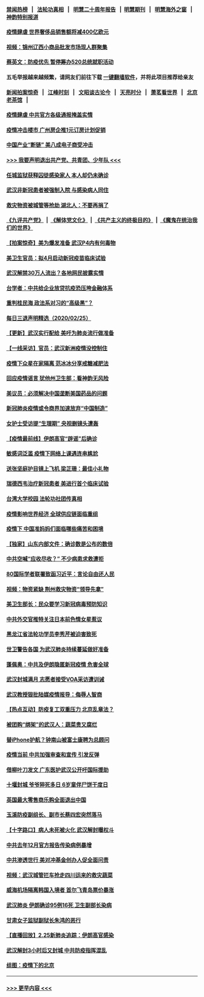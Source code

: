 #### [禁闻热榜](热点新闻.md?=0)  &nbsp;&nbsp;|&nbsp;&nbsp; [法轮功真相](https://github.com/gfw-breaker/truth/blob/master/README.md?=0) &nbsp;&nbsp;|&nbsp;&nbsp; [明慧二十周年报告](https://github.com/gfw-breaker/mh-reports/blob/master/README.md?=0) &nbsp;&nbsp;|&nbsp;&nbsp;[明慧期刊](https://github.com/gfw-breaker/mh-qikan) &nbsp;&nbsp;|&nbsp;&nbsp; [明慧海外之窗](https://github.com/gfw-breaker/mh-news/blob/master/README.md?=0) &nbsp;&nbsp;|&nbsp;&nbsp; [神韵特别报道](https://github.com/gfw-breaker/mh-news/blob/master/shenyun.md?=0)
#### [疫情肆虐 世界奢侈品销售额将减400亿欧元](../pages/nsc413/n11896893.md?t=02261802) 
#### [视频：锦州辽西小商品批发市场现人群聚集](../pages/nsc413/n11896426.md?t=02261802) 
#### [蔡英文：防疫优先 暂停筹办520总统就职活动](../pages/nsc413/n11896828.md?t=02261802) 
#### 五毛举报越来越频繁，请网友们前往下载 [一键翻墙软件](https://github.com/gfw-breaker/ssr-accounts)，并将此项目推荐给亲友
#### [新闻拍案惊奇](https://github.com/gfw-breaker/banned-news/blob/master/pages/link4.md) &nbsp;&nbsp;|&nbsp;&nbsp; [江峰时刻](https://github.com/gfw-breaker/banned-news/blob/master/pages/link4.md) &nbsp;&nbsp;|&nbsp;&nbsp; [文昭谈古论今](https://github.com/gfw-breaker/banned-news/blob/master/pages/link4.md) &nbsp;&nbsp;|&nbsp;&nbsp; [天亮时分](https://github.com/gfw-breaker/banned-news/blob/master/pages/link4.md) &nbsp;&nbsp;|&nbsp;&nbsp; [萧茗看世界](https://github.com/gfw-breaker/banned-news/blob/master/pages/link4.md) &nbsp;&nbsp;|&nbsp;&nbsp; [北京老茶馆](https://github.com/gfw-breaker/banned-news/blob/master/pages/link4.md) &nbsp;&nbsp;|&nbsp;&nbsp; 
#### [疫情肆虐 中共官方各级通报掩盖实情](../pages/nsc413/n11882625.md?t=02261802) 
#### [疫情冲击楼市 广州房企推1元订房计划促销](../pages/nsc413/n11896386.md?t=02261802) 
#### [中国产业“断链” 美八成电子商受冲击](../pages/nsc413/n11896736.md?t=02261802) 
#### [>>> 我要声明退出共产党、共青团、少年队 <<<](https://github.com/begood0513/goodnews/blob/master/quit/letter.md) 
#### [任城监狱获释囚徒感染家人 本人却仍未确诊](../pages/nsc413/n11896610.md?t=02261802) 
#### [武汉非新冠患者被强制入院 与感染病人同住](../pages/nsc413/n11896414.md?t=02261802) 
#### [救灾物资被城管等抢劫 湖北人：不要再捐了](../pages/nsc413/n11896439.md?t=02261802) 
#### [《九评共产党》](https://github.com/begood0513/9ping.md/blob/master/README.md) &nbsp;|&nbsp; [《解体党文化》](../../../../jtdwh.md/blob/master/README.md)  &nbsp;|&nbsp; [《共产主义的终极目的》](../../../../gczydzjmd.md/blob/master/README.md) &nbsp;|&nbsp; [《魔鬼在统治我们的世界》](../../../../mgztzwmdsj.md/blob/master/README.md) 
#### [【拍案惊奇】美为爆发准备 武汉P4内有何毒物](../pages/nsc413/n11896446.md?t=02261802) 
#### [美卫生官员：拟4月启动新冠疫苗临床试验](../pages/nsc413/n11896357.md?t=02261802) 
#### [武汉解禁30万人流出？各地网民披露实情](../pages/nsc413/n11896338.md?t=02261802) 
#### [台学者：中共给企业放贷抗疫恐压垮金融体系](../pages/nsc413/n11896041.md?t=02261802) 
#### [重判桂民海 政法系对习的“高级黑”？](../pages/nsc413/n11896246.md?t=02261802) 
#### [每日三退声明精选（2020/02/25）](../pages/nsc413/n11896300.md?t=02261802) 
#### [【更新】武汉实行配给 美吁为肺炎流行做准备](../pages/nsc413/n11890652.md?t=02261802) 
#### [【一线采访】官员：武汉新洲疫情没控制住](../pages/nsc413/n11895870.md?t=02261802) 
#### [疫情下众星在家隔离 范冰冰分享戒糖减肥法](../pages/nsc413/n11896115.md?t=02261802) 
#### [回应疫情谣言 犹他州卫生部：看神韵无风险](../pages/nsc413/n11896078.md?t=02261802) 
#### [美议员：必须解决中国垄断美国药品的问题](../pages/nsc413/n11895991.md?t=02261802) 
#### [新冠肺炎疫情或令商界加速放弃“中国制造”](../pages/nsc413/n11895835.md?t=02261802) 
#### [女护士受访提“生理期” 央视删镜头遭轰](../pages/nsc413/n11895768.md?t=02261802) 
#### [【疫情最前线】伊朗高官“辟谣”后确诊](../pages/nsc413/n11895902.md?t=02261802) 
#### [敏感词泛滥 疫情下网络上课遇连串尴尬](../pages/nsc413/n11895793.md?t=02261802) 
#### [送张坚庭护目镜上飞机 梁芷珊：最佳小礼物](../pages/nsc413/n11895723.md?t=02261802) 
#### [瑞德西韦治疗新冠患者 美进行首个临床试验](../pages/nsc413/n11895845.md?t=02261802) 
#### [台湾大学校园 法轮功社团传真相](../pages/nsc413/n11895392.md?t=02261802) 
#### [疫情影响世界经济 全球供应链面临重组](../pages/nsc413/n11895634.md?t=02261802) 
#### [疫情下 中国准妈妈们面临哪些痛苦和困境](../pages/nsc413/n11895683.md?t=02261802) 
#### [【独家】山东内部文件：确诊数是公布的数倍](../pages/nsc413/n11891016.md?t=02261802) 
#### [中共空喊“应收尽收？” 不少病患求救遭拒](../pages/nsc413/n11895431.md?t=02261802) 
#### [80国际学者联署致函习近平：言论自由还人民](../pages/nsc413/n11895601.md?t=02261802) 
#### [视频：物资紧缺 荆州救灾物资“领导先拿”](../pages/nsc413/n11895433.md?t=02261802) 
#### [美卫生部长：民众要学习新冠病毒预防知识](../pages/nsc413/n11895308.md?t=02261802) 
#### [中共外交官推特关注日本前色情女星惹议](../pages/nsc413/n11895424.md?t=02261802) 
#### [黑龙江省法轮功学员李秀芹被迫害致死](../pages/nsc413/n11894617.md?t=02261802) 
#### [世卫警告各国 为武汉肺炎持续蔓延做好准备](../pages/nsc413/n11895336.md?t=02261802) 
#### [蓬佩奥：中共及伊朗隐匿新冠疫情 危害全球](../pages/nsc413/n11895492.md?t=02261802) 
#### [武汉封城满月 志愿者接受VOA采访遭训诫](../pages/nsc413/n11895282.md?t=02261802) 
#### [武汉教授狠批陆媒疫情报导：侮辱人智商](../pages/nsc413/n11895214.md?t=02261802) 
#### [【热点互动】防疫复工双重压力 北京乱章法？](../pages/nsc413/n11895423.md?t=02261802) 
#### [被团购“绑架”的武汉人：蔬菜贵又腐烂](../pages/nsc413/n11895316.md?t=02261802) 
#### [替iPhone护航？钟南山被富士康聘为总顾问](../pages/nsc413/n11895366.md?t=02261802) 
#### [疫情当前 中共加强审查和宣传 引发反弹](../pages/nsc413/n11895345.md?t=02261802) 
#### [借柳叶刀发文 广东医护武汉公开吁国际援助](../pages/nsc413/n11895199.md?t=02261802) 
#### [十堰封城 爷爷猝死多日 6岁童伴尸饼干度日](../pages/nsc413/n11895217.md?t=02261802) 
#### [英国最大零售商乐购全面退出中国](../pages/nsc413/n11895230.md?t=02261802) 
#### [玉溪防疫副组长、副市长蔡四宏突然落马](../pages/nsc413/n11895172.md?t=02261802) 
#### [【十字路口】病人未死被火化 武汉解封曝权斗](../pages/nsc413/n11893784.md?t=02261802) 
#### [中共去年12月官方报告传染病例暴增](../pages/nsc413/n11893522.md?t=02261802) 
#### [中共渗透世行 美对冲基金创办人促全面问责](../pages/nsc413/n11894995.md?t=02261802) 
#### [视频：武汉城管拦车抢走四川运来的救灾蔬菜](../pages/nsc413/n11894684.md?t=02261802) 
#### [威海机场隔离韩国入境者 首尔飞青岛票价暴涨](../pages/nsc413/n11894438.md?t=02261802) 
#### [武汉肺炎 伊朗确诊95例16死 卫生副部长染病](../pages/nsc413/n11894906.md?t=02261802) 
#### [甘肃女子监狱副狱长朱鸿的恶行](../pages/nsc413/n11892230.md?t=02261802) 
#### [【直播回放】2.25新肺炎追踪：伊朗高官感染](../pages/nsc413/n11894749.md?t=02261802) 
#### [武汉解封3小时后又封城 中共防疫指挥混乱](../pages/nsc413/n11892880.md?t=02261802) 
#### [组图：疫情下的北京](../pages/nsc413/n11894643.md?t=02261802) 

----
#### [ >>> 更早内容 <<< ](../indexes/nsc413-earlier.md)
